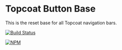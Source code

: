 # Topcoat Button Base

This is the reset base for all Topcoat navigation bars.

[![Build Status](https://travis-ci.org/topcoat/navigation-bar-base.png?branch=master)](https://travis-ci.org/topcoat/navigation-bar-base)

[![NPM](https://nodei.co/npm/topcoat-navigation-bar-base.png)](https://nodei.co/npm/topcoat-navigation-bar-base/)
